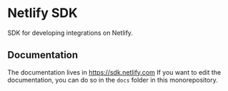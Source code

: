 # Netlify SDK

SDK for developing integrations on Netlify.

## Documentation

The documentation lives in https://sdk.netlify.com If you want to edit the documentation, you can do so in the `docs` folder in this monorepository.
